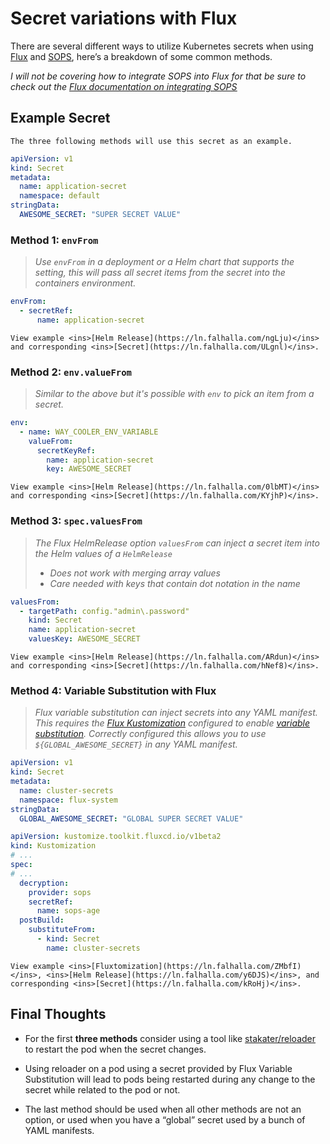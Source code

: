 # Secret variations with Flux

There are several different ways to utilize Kubernetes secrets when using <ins>[Flux](https://fluxcd.io/)</ins> and <ins>[SOPS](https://github.com/mozilla/sops)</ins>, here’s a breakdown of some common methods.

_I will not be covering how to integrate SOPS into Flux for that be sure to check out the <ins>[Flux documentation on integrating SOPS](https://fluxcd.io/docs/guides/mozilla-sops/)</ins>_

## Example Secret

```admonish info
The three following methods will use this secret as an example.
```

```yaml
apiVersion: v1
kind: Secret
metadata:
  name: application-secret
  namespace: default
stringData:
  AWESOME_SECRET: "SUPER SECRET VALUE"
```

### Method 1: `envFrom`

> _Use `envFrom` in a deployment or a Helm chart that supports the setting, this will pass all secret items from the secret into the containers environment._

```yaml
envFrom:
  - secretRef:
      name: application-secret
```

```admonish example
View example <ins>[Helm Release](https://ln.falhalla.com/ngLju)</ins> and corresponding <ins>[Secret](https://ln.falhalla.com/ULgnl)</ins>.
```

### Method 2: `env.valueFrom`

> _Similar to the above but it's possible with `env` to pick an item from a secret._

```yaml
env:
  - name: WAY_COOLER_ENV_VARIABLE
    valueFrom:
      secretKeyRef:
        name: application-secret
        key: AWESOME_SECRET
```

```admonish example
View example <ins>[Helm Release](https://ln.falhalla.com/0lbMT)</ins> and corresponding <ins>[Secret](https://ln.falhalla.com/KYjhP)</ins>.
```

### Method 3: `spec.valuesFrom`

> _The Flux HelmRelease option `valuesFrom` can inject a secret item into the Helm values of a `HelmRelease`_
> * _Does not work with merging array values_
> * _Care needed with keys that contain dot notation in the name_

```yaml
valuesFrom:
  - targetPath: config."admin\.password"
    kind: Secret
    name: application-secret
    valuesKey: AWESOME_SECRET
```

```admonish example
View example <ins>[Helm Release](https://ln.falhalla.com/ARdun)</ins> and corresponding <ins>[Secret](https://ln.falhalla.com/hNef8)</ins>.
```

### Method 4: Variable Substitution with Flux

> _Flux variable substitution can inject secrets into any YAML manifest. This requires the <ins>[Flux Kustomization](https://fluxcd.io/docs/components/kustomize/kustomization/)</ins> configured to enable <ins>[variable substitution](https://fluxcd.io/docs/components/kustomize/kustomization/#variable-substitution)</ins>. Correctly configured this allows you to use `${GLOBAL_AWESOME_SECRET}` in any YAML manifest._

```yaml
apiVersion: v1
kind: Secret
metadata:
  name: cluster-secrets
  namespace: flux-system
stringData:
  GLOBAL_AWESOME_SECRET: "GLOBAL SUPER SECRET VALUE"
```

```yaml
apiVersion: kustomize.toolkit.fluxcd.io/v1beta2
kind: Kustomization
# ...
spec:
# ...
  decryption:
    provider: sops
    secretRef:
      name: sops-age
  postBuild:
    substituteFrom:
      - kind: Secret
        name: cluster-secrets
```

```admonish example
View example <ins>[Fluxtomization](https://ln.falhalla.com/ZMbfI)</ins>, <ins>[Helm Release](https://ln.falhalla.com/y6DJS)</ins>, and corresponding <ins>[Secret](https://ln.falhalla.com/kRoHj)</ins>.
```

## Final Thoughts

* For the first **three methods** consider using a tool like <ins>[stakater/reloader](https://github.com/stakater/Reloader)</ins> to restart the pod when the secret changes.

* Using reloader on a pod using a secret provided by Flux Variable Substitution will lead to pods being restarted during any change to the secret while related to the pod or not.

* The last method should be used when all other methods are not an option, or used when you have a “global” secret used by a bunch of YAML manifests.
